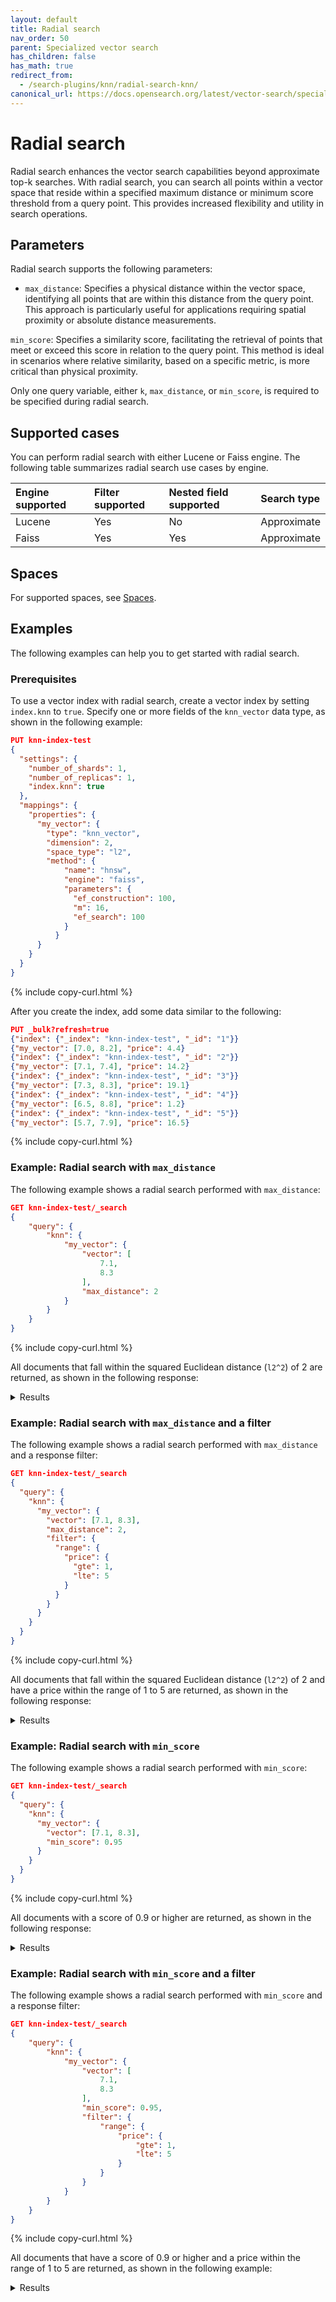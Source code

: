 ```yaml
---
layout: default
title: Radial search
nav_order: 50
parent: Specialized vector search
has_children: false
has_math: true
redirect_from:
  - /search-plugins/knn/radial-search-knn/
canonical_url: https://docs.opensearch.org/latest/vector-search/specialized-operations/radial-search-knn/
---
```


# Radial search

Radial search enhances the vector search capabilities beyond approximate top-k searches. With radial search, you can search all points within a vector space that reside within a specified maximum distance or minimum score threshold from a query point. This provides increased flexibility and utility in search operations.

## Parameters

Radial search supports the following parameters:

- `max_distance`: Specifies a physical distance within the vector space, identifying all points that are within this distance from the query point. This approach is particularly useful for applications requiring spatial proximity or absolute distance measurements.

`min_score`: Specifies a similarity score, facilitating the retrieval of points that meet or exceed this score in relation to the query point. This method is ideal in scenarios where relative similarity, based on a specific metric, is more critical than physical proximity.

Only one query variable, either `k`, `max_distance`, or `min_score`, is required to be specified during radial search. 

## Supported cases

You can perform radial search with either Lucene or Faiss engine. The following table summarizes radial search use cases by engine.

| Engine supported  | Filter supported  | Nested field supported | Search type  |
| :--- | :--- | :--- | :--- |
| Lucene           | Yes             | No                  | Approximate    |
| Faiss            | Yes             | Yes                   | Approximate    |

## Spaces

For supported spaces, see [Spaces]({{site.url}}{{site.baseurl}}/field-types/supported-field-types/knn-spaces/).

## Examples

The following examples can help you to get started with radial search.

### Prerequisites

To use a vector index with radial search, create a vector index by setting `index.knn` to `true`. Specify one or more fields of the `knn_vector` data type, as shown in the following example:

```json
PUT knn-index-test
{
  "settings": {
    "number_of_shards": 1,
    "number_of_replicas": 1,
    "index.knn": true
  },
  "mappings": {
    "properties": {
      "my_vector": {
        "type": "knn_vector",
        "dimension": 2,
        "space_type": "l2",
        "method": {
            "name": "hnsw",
            "engine": "faiss",
            "parameters": {
              "ef_construction": 100,
              "m": 16,
              "ef_search": 100
            }
          }
      }
    }
  }
}
```
{% include copy-curl.html %}

After you create the index, add some data similar to the following:

```json
PUT _bulk?refresh=true
{"index": {"_index": "knn-index-test", "_id": "1"}}
{"my_vector": [7.0, 8.2], "price": 4.4}
{"index": {"_index": "knn-index-test", "_id": "2"}}
{"my_vector": [7.1, 7.4], "price": 14.2}
{"index": {"_index": "knn-index-test", "_id": "3"}}
{"my_vector": [7.3, 8.3], "price": 19.1}
{"index": {"_index": "knn-index-test", "_id": "4"}}
{"my_vector": [6.5, 8.8], "price": 1.2}
{"index": {"_index": "knn-index-test", "_id": "5"}}
{"my_vector": [5.7, 7.9], "price": 16.5}

```
{% include copy-curl.html %}

### Example: Radial search with `max_distance`

The following example shows a radial search performed with `max_distance`:

```json
GET knn-index-test/_search
{
    "query": {
        "knn": {
            "my_vector": {
                "vector": [
                    7.1,
                    8.3
                ],
                "max_distance": 2
            }
        }
    }
}
```
{% include copy-curl.html %}

All documents that fall within the squared Euclidean distance (`l2^2`) of 2 are returned, as shown in the following response:

<details markdown="block">
  <summary>
    Results
  </summary>
  {: .text-delta}

```json
{
    "took": 6,
    "timed_out": false,
    "_shards": {
        "total": 1,
        "successful": 1,
        "skipped": 0,
        "failed": 0
    },
    "hits": {
        "total": {
            "value": 4,
            "relation": "eq"
        },
        "max_score": 0.98039204,
        "hits": [
            {
                "_index": "knn-index-test",
                "_id": "1",
                "_score": 0.98039204,
                "_source": {
                    "my_vector": [
                        7.0,
                        8.2
                    ],
                    "price": 4.4
                }
            },
            {
                "_index": "knn-index-test",
                "_id": "3",
                "_score": 0.9615384,
                "_source": {
                    "my_vector": [
                        7.3,
                        8.3
                    ],
                    "price": 19.1
                }
            },
            {
                "_index": "knn-index-test",
                "_id": "4",
                "_score": 0.62111807,
                "_source": {
                    "my_vector": [
                        6.5,
                        8.8
                    ],
                    "price": 1.2
                }
            },
            {
                "_index": "knn-index-test",
                "_id": "2",
                "_score": 0.5524861,
                "_source": {
                    "my_vector": [
                        7.1,
                        7.4
                    ],
                    "price": 14.2
                }
            }
        ]
    }
}
```
</details>

### Example: Radial search with `max_distance` and a filter

The following example shows a radial search performed with `max_distance` and a response filter:

```json
GET knn-index-test/_search
{
  "query": {
    "knn": {
      "my_vector": {
        "vector": [7.1, 8.3],
        "max_distance": 2,
        "filter": {
          "range": {
            "price": {
              "gte": 1,
              "lte": 5
            }
          }
        }
      }
    }
  }
}
```
{% include copy-curl.html %}

All documents that fall within the squared Euclidean distance (`l2^2`) of 2 and have a price within the range of 1 to 5 are returned, as shown in the following response:

<details markdown="block">
  <summary>
    Results
  </summary>
  {: .text-delta}

```json
{
    "took": 4,
    "timed_out": false,
    "_shards": {
        "total": 1,
        "successful": 1,
        "skipped": 0,
        "failed": 0
    },
    "hits": {
        "total": {
            "value": 2,
            "relation": "eq"
        },
        "max_score": 0.98039204,
        "hits": [
            {
                "_index": "knn-index-test",
                "_id": "1",
                "_score": 0.98039204,
                "_source": {
                    "my_vector": [
                        7.0,
                        8.2
                    ],
                    "price": 4.4
                }
            },
            {
                "_index": "knn-index-test",
                "_id": "4",
                "_score": 0.62111807,
                "_source": {
                    "my_vector": [
                        6.5,
                        8.8
                    ],
                    "price": 1.2
                }
            }
        ]
    }
}
```
</details>

### Example: Radial search with `min_score`

The following example shows a radial search performed with `min_score`:

```json
GET knn-index-test/_search
{
  "query": {
    "knn": {
      "my_vector": {
        "vector": [7.1, 8.3],
        "min_score": 0.95
      }
    }
  }
}
```
{% include copy-curl.html %}

All documents with a score of 0.9 or higher are returned, as shown in the following response:

<details markdown="block">
  <summary>
    Results
  </summary>
  {: .text-delta}

```json
{
    "took": 3,
    "timed_out": false,
    "_shards": {
        "total": 1,
        "successful": 1,
        "skipped": 0,
        "failed": 0
    },
    "hits": {
        "total": {
            "value": 2,
            "relation": "eq"
        },
        "max_score": 0.98039204,
        "hits": [
            {
                "_index": "knn-index-test",
                "_id": "1",
                "_score": 0.98039204,
                "_source": {
                    "my_vector": [
                        7.0,
                        8.2
                    ],
                    "price": 4.4
                }
            },
            {
                "_index": "knn-index-test",
                "_id": "3",
                "_score": 0.9615384,
                "_source": {
                    "my_vector": [
                        7.3,
                        8.3
                    ],
                    "price": 19.1
                }
            }
        ]
    }
}
```
</details>

### Example: Radial search with `min_score` and a filter

The following example shows a radial search performed with `min_score` and a response filter:

```json
GET knn-index-test/_search
{
    "query": {
        "knn": {
            "my_vector": {
                "vector": [
                    7.1,
                    8.3
                ],
                "min_score": 0.95,
                "filter": {
                    "range": {
                        "price": {
                            "gte": 1,
                            "lte": 5
                        }
                    }
                }
            }
        }
    }
}
```
{% include copy-curl.html %}

All documents that have a score of 0.9 or higher and a price within the range of 1 to 5 are returned, as shown in the following example:

<details markdown="block">
  <summary>
    Results
  </summary>
  {: .text-delta}

```json
{
    "took": 4,
    "timed_out": false,
    "_shards": {
        "total": 1,
        "successful": 1,
        "skipped": 0,
        "failed": 0
    },
    "hits": {
        "total": {
            "value": 1,
            "relation": "eq"
        },
        "max_score": 0.98039204,
        "hits": [
            {
                "_index": "knn-index-test",
                "_id": "1",
                "_score": 0.98039204,
                "_source": {
                    "my_vector": [
                        7.0,
                        8.2
                    ],
                    "price": 4.4
                }
            }
        ]
    }
}
```
</details>
